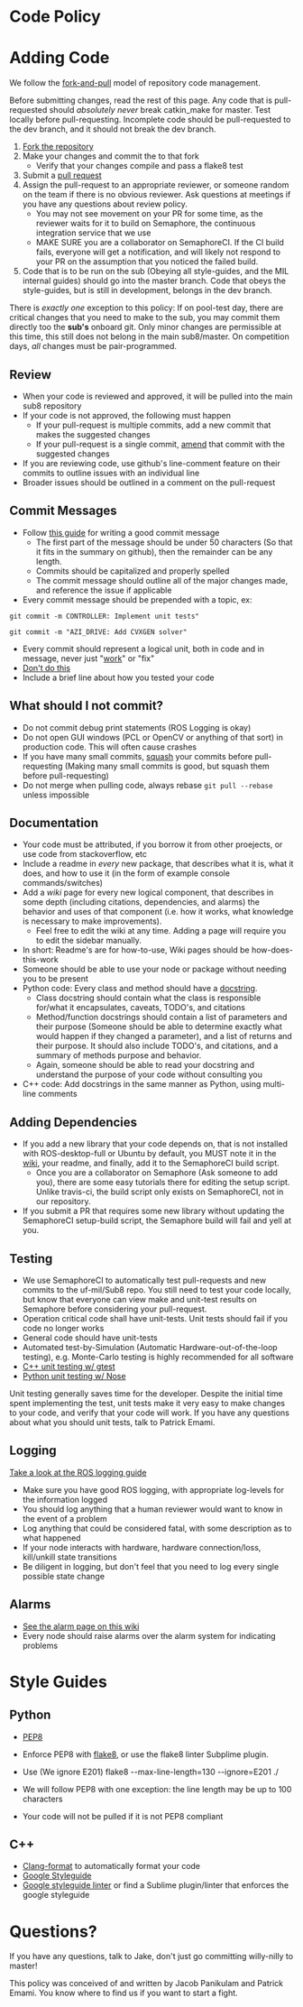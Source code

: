 Code Policy
===========

# Adding Code
We follow the [fork-and-pull](https://guides.github.com/activities/contributing-to-open-source/) model of repository code management.

Before submitting changes, read the rest of this page. Any code that is pull-requested should *absolutely never* break catkin_make for master. Test locally before pull-requesting. Incomplete code should be pull-requested to the dev branch, and it should not break the dev branch.

1. [Fork the repository](https://help.github.com/articles/fork-a-repo/)
2. Make your changes and commit the to that fork
    * Verify that your changes compile and pass a flake8 test
3. Submit a [pull request](https://help.github.com/articles/using-pull-requests/)
4. Assign the pull-request to an appropriate reviewer, or someone random on the team if there is no obvious reviewer. Ask questions at meetings if you have any questions about review policy.
    * You may not see movement on your PR for some time, as the reviewer waits for it to build on Semaphore, the continuous integration service that we use
    * MAKE SURE you are a collaborator on SemaphoreCI. If the CI build fails, everyone will get a notification, and will likely not respond to your PR on the assumption that you noticed the failed build.
5. Code that is to be run on the sub (Obeying all style-guides, and the MIL internal guides) should go into the master branch. Code that obeys the style-guides, but is still in development, belongs in the dev branch.

There is *exactly one* exception to this policy:
If on pool-test day, there are critical changes that you need to make to the sub, you may commit them directly too the **sub's** onboard git. Only minor changes are permissible at this time, this still does not belong in the main sub8/master. On competition days, *all* changes must be pair-programmed.

## Review
* When your code is reviewed and approved, it will be pulled into the main sub8 repository
* If your code is not approved, the following must happen
    * If your pull-request is multiple commits, add a new commit that makes the suggested changes
    * If your pull-request is a single commit, [amend](https://www.atlassian.com/git/tutorials/rewriting-history/git-commit--amend) that commit with the suggested changes
* If you are reviewing code, use github's line-comment feature on their commits to outline issues with an individual line
* Broader issues should be outlined in a comment on the pull-request

## Commit Messages
* Follow [this guide](http://tbaggery.com/2008/04/19/a-note-about-git-commit-messages.html) for writing a good commit message
    * The first part of the message should be under 50 characters (So that it fits in the summary on github), then the remainder can be any length.
    * Commits should be capitalized and properly spelled
    * The commit message should outline all of the major changes made, and reference the issue if applicable
* Every commit message should be prepended with a topic, ex:

`git commit -m CONTROLLER: Implement unit tests"`

`git commit -m "AZI_DRIVE: Add CVXGEN solver"`

* Every commit should represent a logical unit, both in code and in message, never just "[work](https://github.com/uf-mil/SubjuGator/commits/master?page=4)" or "fix"
* [Don't do this](http://www.commitlogsfromlastnight.com/)
* Include a brief line about how you tested your code

## What should I not commit?
* Do not commit debug print statements (ROS Logging is okay)
* Do not open GUI windows (PCL or OpenCV or anything of that sort) in production code. This will often cause crashes
* If you have many small commits, [squash](http://stackoverflow.com/questions/5189560/squash-my-last-x-commits-together-using-git) your commits before pull-requesting (Making many small commits is good, but squash them before pull-requesting)
* Do not merge when pulling code, always rebase `git pull --rebase` unless impossible

## Documentation
* Your code must be attributed, if you borrow it from other proejects, or use code from stackoverflow, etc
* Include a readme in *every* new package, that describes what it is, what it does, and how to use it (in the form of example console commands/switches)
* Add a *wiki* page for every new logical component, that describes in some depth (including citations, dependencies, and alarms) the behavior and uses of that component (i.e. how it works, what knowledge is necessary to make improvements).
    * Feel free to edit the wiki at any time. Adding a page will require you to edit the sidebar manually.
* In short: Readme's are for how-to-use, Wiki pages should be how-does-this-work
* Someone should be able to use your node or package without needing you to be present
* Python code: Every class and method should have a [docstring](https://en.wikipedia.org/wiki/Docstring#Python).
    * Class docstring should contain what the class is responsible for/what it encapsulates, caveats, TODO's, and citations
    * Method/function docstrings should contain a list of parameters and their purpose (Someone should be able to determine exactly what would happen if they changed a parameter), and a list of returns and their purpose. It should also include TODO's, and citations, and a summary of methods purpose and behavior.
    * Again, someone should be able to read your docstring and understand the purpose of your code without consulting you
* C++ code: Add docstrings in the same manner as Python, using multi-line comments

## Adding Dependencies
* If you add a new library that your code depends on, that is not installed with ROS-desktop-full or Ubuntu by default, you MUST note it in the [wiki](https://github.com/uf-mil/Sub8/wiki/Installing-Dependencies), your readme, and finally, add it to the SemaphoreCI build script.
    * Once you are a collaborator on Semaphore (Ask someone to add you), there are some easy tutorials there for editing the setup script. Unlike travis-ci, the build script only exists on SemaphoreCI, not in our repository.
* If you submit a PR that requires some new library without updating the SemaphoreCI setup-build script, the Semaphore build will fail and yell at you.

## Testing
* We use SemaphoreCI to automatically test pull-requests and new commits to the uf-mil/Sub8 repo. You still need to test your code locally, but know that everyone can view make and unit-test results on Semaphore before considering your pull-request.
* Operation critical code shall have unit-tests. Unit tests should fail if you code no longer works
* General code should have unit-tests
* Automated test-by-Simulation (Automatic Hardware-out-of-the-loop testing), e.g. Monte-Carlo testing is highly recommended for all software
* [C++ unit testing w/ gtest](https://code.google.com/p/googletest/)
* [Python unit testing w/ Nose](https://nose.readthedocs.org/en/latest/)

Unit testing generally saves time for the developer. Despite the initial time spent implementing the test, unit tests make it very easy to make changes to your code, and verify that your code will work.
If you have any questions about what you should unit tests, talk to Patrick Emami.

## Logging
[Take a look at the ROS logging guide](http://wiki.ros.org/roscpp/Overview/Logging)
* Make sure you have good ROS logging, with appropriate log-levels for the information logged
* You should log anything that a human reviewer would want to know in the event of a problem
* Log anything that could be considered fatal, with some description as to what happened
* If your node interacts with hardware, hardware connection/loss, kill/unkill state transitions
* Be diligent in logging, but don't feel that you need to log every single possible state change

## Alarms
* [See the alarm page on this wiki](https://github.com/uf-mil/Sub8/wiki/System-Alarms)
* Every node should raise alarms over the alarm system for indicating problems

# Style Guides

## Python
* [PEP8](https://www.python.org/dev/peps/pep-0008/)
* Enforce PEP8 with [flake8](https://pypi.python.org/pypi/flake8), or use the flake8 linter Subplime plugin.
* Use (We ignore E201)
    flake8 --max-line-length=130 --ignore=E201 ./

* We will follow PEP8 with one exception: the line length may be up to 100 characters
* Your code will not be pulled if it is not PEP8 compliant

## C++
* [Clang-format](https://github.com/rosshemsley/SublimeClangFormat) to automatically format your code
* [Google Styleguide](https://google-styleguide.googlecode.com/svn/trunk/cppguide.html)
* [Google styleguide linter](https://google-styleguide.googlecode.com/svn/trunk/cpplint/cpplint.py) or find a Sublime plugin/linter that enforces the google styleguide


# Questions?

If you have any questions, talk to Jake, don't just go committing willy-nilly to master!

This policy was conceived of and written by Jacob Panikulam and Patrick Emami. You know where to find us if you want to start a fight.